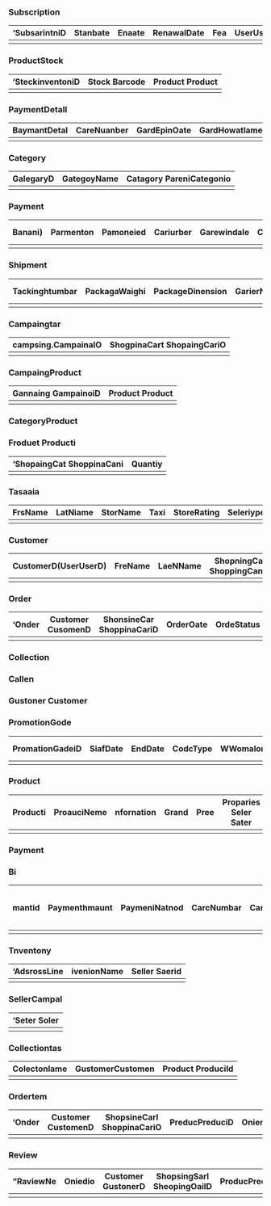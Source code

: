 ### Subscription

| ‘SubsarintniD | Stanbate | Enaate | RenawalDate | Fea | UserUsedD |
| --- | --- | --- | --- | --- | --- |
|   |   |   |   |   |   |

### ProductStock

| ‘SteckinventoniD | Stock Barcode | Product Product |
| --- | --- | --- |
|   |   |   |

### PaymentDetall

| BaymantDetal | CareNuanber | GardEpinOate | GardHowatlame | OW | UserUsedD |
| --- | --- | --- | --- | --- | --- |
|   |   |   |   |   |   |

### Category

| GalegaryD | GategoyName | Catagory PareniCategonio |
| --- | --- | --- |
|   |   |   |

### Payment

| Banani) | Parmenton | Pamoneied | Cariurber | Garewindale | CaHadenane | CW | Paymeniletal PaymedDeaio |
| --- | --- | --- | --- | --- | --- | --- | --- |
|   |   |   |   |   |   |   |   |

### Shipment

| Tackinghtumbar | PackagaWaighi | PackageDinension | GarierName | Delver/Siaus | DalvenyOate | EstmaledDelven/Date | ShipmeniDate | Logiste LogisicID |
| --- | --- | --- | --- | --- | --- | --- | --- | --- |
|   |   |   |   |   |   |   |   |   |

### Campaingtar

| campsing.CampainalO | ShogpinaCart ShopaingCariO |
| --- | --- |
|   |   |

### CampaingProduct

| Gannaing GampainoiD | Product Product |
| --- | --- |
|   |   |

### CategoryProduct


### Froduet Producti

| ‘ShopaingCat ShoppinaCani | Quantiy |
| --- | --- |
|   |   |

### Tasaaia

| FrsName | LatNiame | StorName | Taxi | StoreRating | Seleriype | Strebata | TotSelNumber | TbanNe | SaeCatagonyTipe |
| --- | --- | --- | --- | --- | --- | --- | --- | --- | --- |
|   |   |   |   |   |   |   |   |   |   |

### Customer

| CustomerD(UserUserD) | FreName | LaeNName | ShopningCar ShoppingCaniO |
| --- | --- | --- | --- |
|   |   |   |   |

### Order

| ‘Onder | Customer CusomenD | ShonsineCar ShoppinaCariD | OrderOate | OrdeStatus | TotalAmount | PaymantPaymantiD | PaymanData | PaymentStatus | LogisieLogatllO | ShppingDeale ShepingD |
| --- | --- | --- | --- | --- | --- | --- | --- | --- | --- | --- |
|   |   |   |   |   |   |   |   |   |   |   |

### Collection


### Callen


### Gustoner Customer


### PromotionGode

| PromationGadeiD | SiafDate | EndDate | CodcType | WWomalon | Customer GusomedD |
| --- | --- | --- | --- | --- | --- |
|   |   |   |   |   |   |

### Product

| Producti | ProauciNeme | nfornation | Grand | Pree | Proparies Seler Sater |
| --- | --- | --- | --- | --- | --- |
|   |   |   |   |   |   |

### Payment


### Bi

| mantid | Paymenthmaunt | PaymeniNatnod | CarcNumbar | Cardexinate | CardHekename | GW | PaymeniDetai Paymenibetalio Customer Customer |
| --- | --- | --- | --- | --- | --- | --- | --- |
|   |   |   |   |   |   |   |   |

### Tnventony

| ‘AdsrossLine | ivenionName | Seller Saerid |
| --- | --- | --- |
|   |   |   |

### SellerCampal

| ‘Seter Soler |
| --- |
|   |

### Collectiontas

| Colectonlame | GustomerCustomen | Product Producild |
| --- | --- | --- |
|   |   |   |

### Ordertem

| ‘Onder | Customer CustomenD | ShopsineCarl ShoppinaCariO | PreducPreduciD | Onieriemiia | Guantiy | NemStaue | Shinment TrackingNumber |
| --- | --- | --- | --- | --- | --- | --- | --- |
|   |   |   |   |   |   |   |   |

### Review

| “RaviewNe | Oniedio | Customer GustonerD | ShopsingSarl SheopingOailD | ProducPreduciD | Revowbate | Rang | Comment |
| --- | --- | --- | --- | --- | --- | --- | --- |
|   |   |   |   |   |   |   |   |

